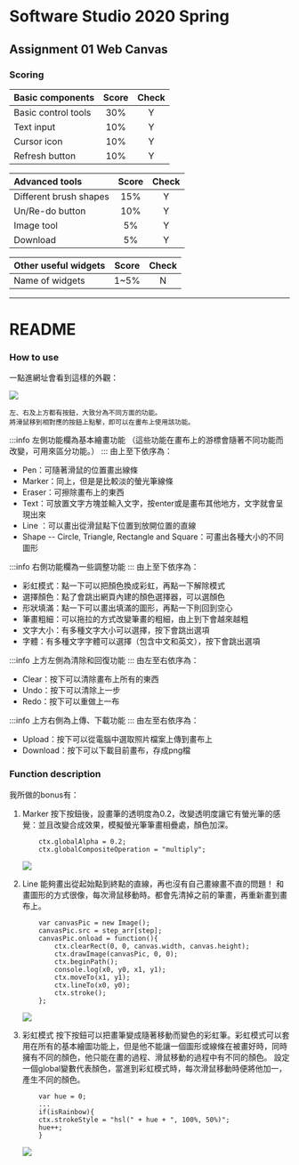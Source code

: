 # Software Studio 2020 Spring
## Assignment 01 Web Canvas


### Scoring

| **Basic components**                             | **Score** | **Check** |
| :----------------------------------------------- | :-------: | :-------: |
| Basic control tools                              | 30%       | Y         |
| Text input                                       | 10%       | Y         |
| Cursor icon                                      | 10%       | Y         |
| Refresh button                                   | 10%       | Y         |

| **Advanced tools**                               | **Score** | **Check** |
| :----------------------------------------------- | :-------: | :-------: |
| Different brush shapes                           | 15%       | Y         |
| Un/Re-do button                                  | 10%       | Y         |
| Image tool                                       | 5%        | Y         |
| Download                                         | 5%        | Y         |

| **Other useful widgets**                         | **Score** | **Check** |
| :----------------------------------------------- | :-------: | :-------: |
| Name of widgets                                  | 1~5%     | N         |


---





# README

### How to use 
一點進網址會看到這樣的外觀：

![](https://i.imgur.com/tNIDOs7.png)

    左、右及上方都有按鈕，大致分為不同方面的功能。
    將滑鼠移到相對應的按鈕上點擊，即可以在畫布上使用該功能。


:::info
左側功能欄為基本繪畫功能
（這些功能在畫布上的游標會隨著不同功能而改變，可用來區分功能。）
:::
由上至下依序為：
*  Pen：可隨著滑鼠的位置畫出線條 
*  Marker：同上，但是是比較淡的螢光筆線條 
*  Eraser：可擦除畫布上的東西
*  Text：可放置文字方塊並輸入文字，按enter或是畫布其他地方，文字就會呈現出來
*  Line ：可以畫出從滑鼠點下位置到放開位置的直線
*  Shape -- Circle, Triangle, Rectangle and Square：可畫出各種大小的不同圖形



:::info
右側功能欄為一些調整功能
:::
由上至下依序為：
* 彩虹模式：點一下可以把顏色換成彩虹，再點一下解除模式
* 選擇顏色：點了會跳出網頁內建的顏色選擇器，可以選顏色
* 形狀填滿：點一下可以畫出填滿的圖形，再點一下則回到空心
* 筆畫粗細：可以拖拉的方式改變筆畫的粗細，由上到下會越來越粗
* 文字大小：有多種文字大小可以選擇，按下會跳出選項
* 字體：有多種文字字體可以選擇（包含中文和英文），按下會跳出選項

:::info
上方左側為清除和回復功能
:::
由左至右依序為：
*  Clear：按下可以清除畫布上所有的東西
*  Undo：按下可以清除上一步
*  Redo：按下可以重做上一布

:::info
上方右側為上傳、下載功能
:::
由左至右依序為：
* Upload：按下可以從電腦中選取照片檔案上傳到畫布上
* Download：按下可以下載目前畫布，存成png檔

### Function description

我所做的bonus有：

1. Marker
    按下按鈕後，設畫筆的透明度為0.2，改變透明度讓它有螢光筆的感覺：並且改變合成效果，模擬螢光筆筆畫相疊處，顏色加深。                   
    ```
        ctx.globalAlpha = 0.2;
        ctx.globalCompositeOperation = "multiply";
    ```     
    ![](https://i.imgur.com/EA7Lntv.png)

2. Line
    能夠畫出從起始點到終點的直線，再也沒有自己畫線畫不直的問題！
    和畫圖形的方式很像，每次滑鼠移動時。都會先清掉之前的筆畫，再重新畫到畫布上。
    ```
        var canvasPic = new Image();
        canvasPic.src = step_arr[step];
        canvasPic.onload = function(){
            ctx.clearRect(0, 0, canvas.width, canvas.height);
            ctx.drawImage(canvasPic, 0, 0);
            ctx.beginPath();
            console.log(x0, y0, x1, y1);
            ctx.moveTo(x1, y1);
            ctx.lineTo(x0, y0);
            ctx.stroke();
        };
    ```  
    ![](https://i.imgur.com/KUp79mW.png)

3. 彩虹模式
    按下按鈕可以把畫筆變成隨著移動而變色的彩虹筆。彩虹模式可以套用在所有的基本繪圖功能上，但是他不能讓一個圖形或線條在被畫好時，同時擁有不同的顏色，他只能在畫的過程、滑鼠移動的過程中有不同的顏色。
    設定一個global變數代表顏色，當進到彩虹模式時，每次滑鼠移動時便將他加一，產生不同的顏色。
    ```
        var hue = 0;
        ...
        if(isRainbow){
        ctx.strokeStyle = "hsl(" + hue + ", 100%, 50%)";
        hue++;
        }
    ```   
    ![](https://i.imgur.com/MkzR9J5.png)
